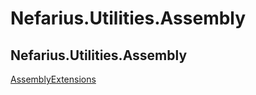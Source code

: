 # Nefarius.Utilities.Assembly

## Nefarius.Utilities.Assembly

[AssemblyExtensions](./nefarius.utilities.assembly.assemblyextensions.md)
